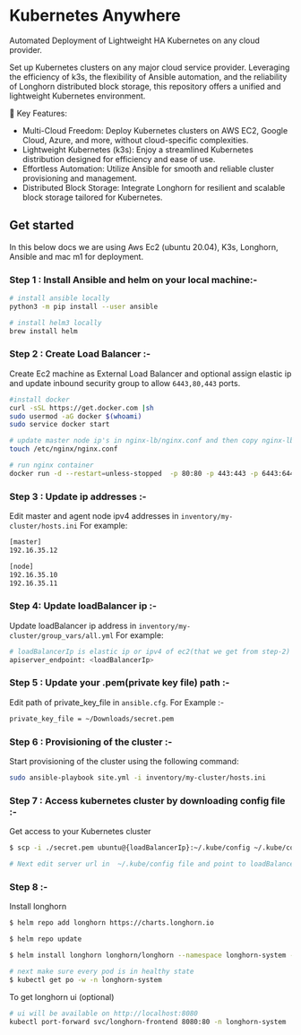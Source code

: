 # Kubernetes Anywhere
Automated Deployment of Lightweight HA Kubernetes on any cloud provider.

Set up Kubernetes clusters on any major cloud service provider. Leveraging the efficiency of k3s, the flexibility of Ansible automation, and the reliability of Longhorn distributed block storage, this repository offers a unified and lightweight Kubernetes environment.

🚀 Key Features:

- Multi-Cloud Freedom: Deploy Kubernetes clusters on AWS EC2, Google Cloud, Azure, and more, without cloud-specific complexities.
- Lightweight Kubernetes (k3s): Enjoy a streamlined Kubernetes distribution designed for efficiency and ease of use.
- Effortless Automation: Utilize Ansible for smooth and reliable cluster provisioning and management.
- Distributed Block Storage: Integrate Longhorn for resilient and scalable block storage tailored for Kubernetes.

## Get started
In this below docs we are using Aws Ec2 (ubuntu 20.04), K3s, Longhorn, Ansible and mac m1 for deployment.

### **Step 1 : Install Ansible and helm on your local machine:-**

```bash
# install ansible locally
python3 -m pip install --user ansible

# install helm3 locally
brew install helm
```

### **Step 2 : Create Load Balancer :-**
Create Ec2 machine as External Load Balancer and optional assign elastic ip and update inbound security group to allow `6443,80,443` ports.

```bash
#install docker
curl -sSL https://get.docker.com |sh
sudo usermod -aG docker $(whoami)
sudo service docker start

# update master node ip's in nginx-lb/nginx.conf and then copy nginx-lb/nginx.conf to /etc/nginx/nginx.conf
touch /etc/nginx/nginx.conf

# run nginx container
docker run -d --restart=unless-stopped  -p 80:80 -p 443:443 -p 6443:6443 -v /etc/nginx.conf:/etc/nginx/nginx.conf  nginx:1.14
```

### **Step 3 : Update ip addresses :-**
Edit master and agent node ipv4 addresses in `inventory/my-cluster/hosts.ini` For example:

```bash
[master]
192.16.35.12

[node]
192.16.35.10
192.16.35.11
```

### **Step 4: Update loadBalancer ip :-**
Update loadBalancer ip address in `inventory/my-cluster/group_vars/all.yml` For example:

```bash
# loadBalancerIp is elastic ip or ipv4 of ec2(that we get from step-2)
apiserver_endpoint: <loadBalancerIp>

```

### **Step 5 : Update your .pem(private key file) path  :-**
Edit path of private_key_file in `ansible.cfg`. For Example :-

```bash
private_key_file = ~/Downloads/secret.pem
```

### **Step 6 : Provisioning of the cluster :-**
Start provisioning of the cluster using the following command:

```bash
sudo ansible-playbook site.yml -i inventory/my-cluster/hosts.ini
```

### **Step 7 : Access kubernetes cluster by downloading config file :-**
Get access to your Kubernetes cluster
```bash
$ scp -i ./secret.pem ubuntu@{loadBalancerIp}:~/.kube/config ~/.kube/config

# Next edit server url in  ~/.kube/config file and point to loadBalancerIp eg: server: https://{loadBalancerIp}:6443)
```

### **Step 8 :-**
Install longhorn
```bash
$ helm repo add longhorn https://charts.longhorn.io

$ helm repo update

$ helm install longhorn longhorn/longhorn --namespace longhorn-system --create-namespace --version 1.3.0

# next make sure every pod is in healthy state
$ kubectl get po -w -n longhorn-system
```
To get longhorn ui (optional) 

```bash
# ui will be available on http://localhost:8080
kubectl port-forward svc/longhorn-frontend 8080:80 -n longhorn-system
```

